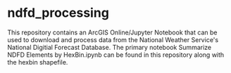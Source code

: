 # ndfd_processing
This repository contains an ArcGIS Online/Jupyter Notebook that can be used to download and process data from the National Weather Service's National Digitial Forecast Database.
The primary notebook Summarize NDFD Elements by HexBin.ipynb can be found in this repository along with the hexbin shapefile.
